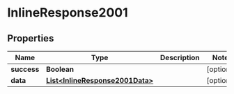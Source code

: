 # InlineResponse2001

## Properties
Name | Type | Description | Notes
------------ | ------------- | ------------- | -------------
**success** | **Boolean** |  |  [optional]
**data** | [**List&lt;InlineResponse2001Data&gt;**](InlineResponse2001Data.md) |  |  [optional]
